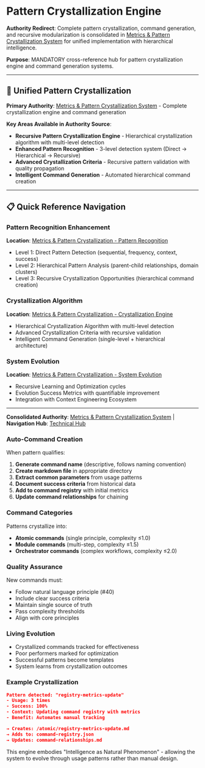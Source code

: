 # Pattern Crystallization Engine

**Authority Redirect**: Complete pattern crystallization, command generation, and recursive modularization is consolidated in [Metrics & Pattern Crystallization System](../metrics-and-pattern-crystallization.md) for unified implementation with hierarchical intelligence.

**Purpose**: MANDATORY cross-reference hub for pattern crystallization engine and command generation systems.

---

## 🔗 **Unified Pattern Crystallization**

**Primary Authority**: [Metrics & Pattern Crystallization System](../metrics-and-pattern-crystallization.md) - Complete crystallization engine and command generation

**Key Areas Available in Authority Source**:
- **Recursive Pattern Crystallization Engine** - Hierarchical crystallization algorithm with multi-level detection
- **Enhanced Pattern Recognition** - 3-level detection system (Direct → Hierarchical → Recursive)
- **Advanced Crystallization Criteria** - Recursive pattern validation with quality propagation
- **Intelligent Command Generation** - Automated hierarchical command creation

---

## 📋 **Quick Reference Navigation**

### **Pattern Recognition Enhancement**
**Location**: [Metrics & Pattern Crystallization - Pattern Recognition](../metrics-and-pattern-crystallization.md#enhanced-pattern-recognition)
- Level 1: Direct Pattern Detection (sequential, frequency, context, success)
- Level 2: Hierarchical Pattern Analysis (parent-child relationships, domain clusters)
- Level 3: Recursive Crystallization Opportunities (hierarchical command creation)

### **Crystallization Algorithm**
**Location**: [Metrics & Pattern Crystallization - Crystallization Engine](../metrics-and-pattern-crystallization.md#recursive-pattern-crystallization-engine)
- Hierarchical Crystallization Algorithm with multi-level detection
- Advanced Crystallization Criteria with recursive validation
- Intelligent Command Generation (single-level + hierarchical architecture)

### **System Evolution**
**Location**: [Metrics & Pattern Crystallization - System Evolution](../metrics-and-pattern-crystallization.md#system-evolution-intelligence)
- Recursive Learning and Optimization cycles
- Evolution Success Metrics with quantifiable improvement
- Integration with Context Engineering Ecosystem

---

**Consolidated Authority**: [Metrics & Pattern Crystallization System](../metrics-and-pattern-crystallization.md) | **Navigation Hub**: [Technical Hub](../TECHNICAL_DOCS.md)

### **Auto-Command Creation**
When pattern qualifies:

1. **Generate command name** (descriptive, follows naming convention)
2. **Create markdown file** in appropriate directory
3. **Extract common parameters** from usage patterns
4. **Document success criteria** from historical data
5. **Add to command registry** with initial metrics
6. **Update command relationships** for chaining

### **Command Categories**
Patterns crystallize into:
- **Atomic commands** (single principle, complexity ≤1.0)
- **Module commands** (multi-step, complexity ≤1.5) 
- **Orchestrator commands** (complex workflows, complexity ≤2.0)

### **Quality Assurance**
New commands must:
- Follow natural language principle (#40)
- Include clear success criteria
- Maintain single source of truth
- Pass complexity thresholds
- Align with core principles

### **Living Evolution**
- Crystallized commands tracked for effectiveness
- Poor performers marked for optimization
- Successful patterns become templates
- System learns from crystallization outcomes

### **Example Crystallization**
```json
Pattern detected: "registry-metrics-update"
- Usage: 3 times
- Success: 100%
- Context: Updating command registry with metrics
- Benefit: Automates manual tracking

→ Creates: /atomic/registry-metrics-update.md
→ Adds to: command-registry.json
→ Updates: command-relationships.md
```

This engine embodies "Intelligence as Natural Phenomenon" - allowing the system to evolve through usage patterns rather than manual design.
